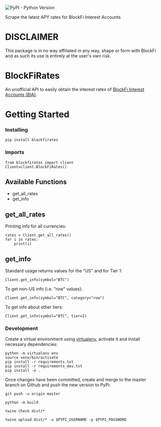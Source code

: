 ![PyPI - Python Version](https://img.shields.io/pypi/pyversions/blockfirates)

Scrape the latest APY rates for BlockFi Interest Accounts

# DISCLAIMER

This package is in no way affiliated in any way, shape or form with BlockFi and as such its use is entirely at the user's own risk.

# BlockFiRates

An unofficial API to easily obtain the interest rates of [BlockFi Interest Accounts (BIA)](https://blockfi.com/rates/).

# Getting Started

### Installing
```
pip install blockfirates
```
### Imports
```
from blockfirates import client
Client=client.BlockFiRates()
```

## Available Functions
* get_all_rates
* get_info

## get_all_rates
Printing info for all currencies:
```
rates = Client.get_all_rates()
for i in rates:
    print(i)
```

## get_info
Standard usage returns values for the "US" and for Tier 1:
```
Client.get_info(symbol="BTC")
```

To get non-US info (i.e. "row" values):
```
Client.get_info(symbol="BTC", category="row")
```

To get info about other tiers:
```
Client.get_info(symbol="BTC", tier=2)
```


### Development
Create a virtual environment using [virtualenv](https://pypi.org/project/virtualenv/), activate it and install necessary dependencies:
```
python -m virtualenv env
source venv/bin/activate
pip install -r requirements.txt
pip install -r requirements_dev.txt
pip install -e .
```
Once changes have been committed, create and merge to the master branch on Github and push the new version to PyPi:
```
git push -u origin master

python -m build

twine check dist/*

twine upload dist/* -u $PYPI_USERNAME -p $PYPI_PASSWORD
```
